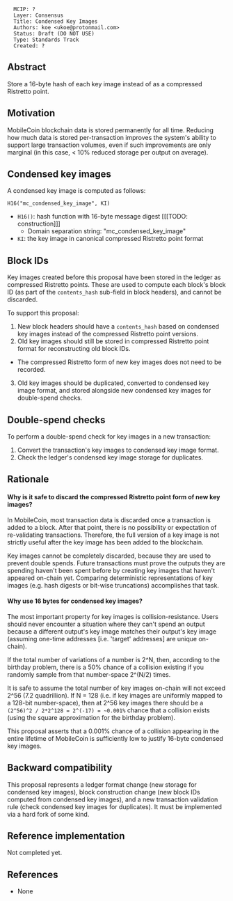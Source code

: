 ```
  MCIP: ?
  Layer: Consensus
  Title: Condensed Key Images
  Authors: koe <ukoe@protonmail.com>
  Status: Draft (DO NOT USE)
  Type: Standards Track
  Created: ?
```

## Abstract

Store a 16-byte hash of each key image instead of as a compressed Ristretto point.



## Motivation

MobileCoin blockchain data is stored permanently for all time. Reducing how much data is stored per-transaction improves the system's ability to support large transaction volumes, even if such improvements are only marginal (in this case, < 10% reduced storage per output on average).



## Condensed key images

A condensed key image is computed as follows:
```
H16("mc_condensed_key_image", KI)
```

- `H16()`: hash function with 16-byte message digest [[[TODO: construction]]]
  - Domain separation string: "mc_condensed_key_image"
- `KI`: the key image in canonical compressed Ristretto point format



## Block IDs

Key images created before this proposal have been stored in the ledger as compressed Ristretto points. These are used to compute each block's block ID (as part of the `contents_hash` sub-field in block headers), and cannot be discarded.

To support this proposal:

1. New block headers should have a `contents_hash` based on condensed key images instead of the compressed Ristretto point versions.
2. Old key images should still be stored in compressed Ristretto point format for reconstructing old block IDs.
  - The compressed Ristretto form of new key images does not need to be recorded.
3. Old key images should be duplicated, converted to condensed key image format, and stored alongside new condensed key images for double-spend checks.



## Double-spend checks

To perform a double-spend check for key images in a new transaction:

1. Convert the transaction's key images to condensed key image format.
2. Check the ledger's condensed key image storage for duplicates.



## Rationale

#### Why is it safe to discard the compressed Ristretto point form of new key images?

In MobileCoin, most transaction data is discarded once a transaction is added to a block. After that point, there is no possibility or expectation of re-validating transactions. Therefore, the full version of a key image is not strictly useful after the key image has been added to the blockchain.

Key images cannot be completely discarded, because they are used to prevent double spends. Future transactions must prove the outputs they are spending haven't been spent before by creating key images that haven't appeared on-chain yet. Comparing deterministic representations of key images (e.g. hash digests or bit-wise truncations) accomplishes that task.

#### Why use 16 bytes for condensed key images?

The most important property for key images is collision-resistance. Users should never encounter a situation where they can't spend an output because a different output's key image matches their output's key image (assuming one-time addresses [i.e. 'target' addresses] are unique on-chain).

If the total number of variations of a number is 2^N, then, according to the birthday problem, there is a 50% chance of a collision existing if you randomly sample from that number-space 2^(N/2) times.

It is safe to assume the total number of key images on-chain will not exceed 2^56 (7.2 quadrillion). If N = 128 (i.e. if key images are uniformly mapped to a 128-bit number-space), then at 2^56 key images there should be a `(2^56)^2 / 2*2^128 = 2^(-17) = ~0.001%` chance that a collision exists (using the square approximation for the birthday problem).

This proposal asserts that a 0.001% chance of a collision appearing in the entire lifetime of MobileCoin is sufficiently low to justify 16-byte condensed key images.



## Backward compatibility

This proposal represents a ledger format change (new storage for condensed key images), block construction change (new block IDs computed from condensed key images), and a new transaction validation rule (check condensed key images for duplicates). It must be implemented via a hard fork of some kind.



## Reference implementation

Not completed yet.



## References

- None
